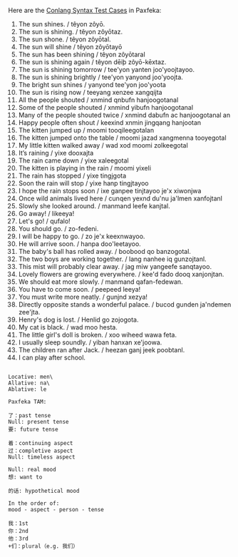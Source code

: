 Here are the [Conlang Syntax Test Cases](https://cofl.github.io/conlang/resources/mirror/conlang-syntax-test-cases.html) in Paxfeka:

1.  The sun shines. / têyon zôyō.
2.  The sun is shining. / têyon zôyōtaz.
3.  The sun shone. / têyon zôyōtal.
4.  The sun will shine / têyon zôyōtayō
5.  The sun has been shining / têyon zôyōtaral
6.  The sun is shining again / têyon dēiþ zôyō-kēxtaz.
7.  The sun is shining tomorrow / tee'yon yanten joo'yoojtayoo.
8.  The sun is shining brightly / tee'yon yanyond joo'yoojta.
9.  The bright sun shines / yanyond tee'yon joo'yoota
10. The sun is rising now / teeyang xenzee xangqijta
11. All the people shouted / xnmind qnbufn hanjoogotanal
12. Some of the people shouted / xnmind yibufn hanjoogotanal
13. Many of the people shouted twice / xnmind dabufn ac hanjoogotanal an
14. Happy people often shout / keexind xnmin jingqang hanjootan
15. The kitten jumped up / moomi tooqileegotalan
16. The kitten jumped onto the table / moomi jazad xangmenna tooyegotal
17. My little kitten walked away / wad xod moomi zolkeegotal
18. It’s raining / yixe dooxajta
19. The rain came down / yixe xaleegotal
20. The kitten is playing in the rain / moomi yixeli
21. The rain has stopped / yixe tingjgota
22. Soon the rain will stop / yixe hanp tingjtayoo
23. I hope the rain stops soon / ixe ganpee tinjtayoo je'x xiwonjwa
24. Once wild animals lived here / cunqen yexnd du'nu ja'lmen xanfojtanl
25. Slowly she looked around. / manmand leefe kanjtal.
26. Go away! / likeeya!
27. Let's go! / qufalo!
28. You should go. / zo-fedeni.
29. I will be happy to go. / zo je'x keexnwayoo.
30. He will arrive soon. / hanpa doo'leetayoo.
31. The baby's ball has rolled away. / boobood qo banzogotal.
32. The two boys are working together. / lang nanhee iq gunzojtanl.
33. This mist will probably clear away. / jag miw yangeefe sanqtayoo.
34. Lovely flowers are growing everywhere. / kee'd fado dooq xanjonjtan.
35. We should eat more slowly. / manmand qafan-fedewan.
36. You have to come soon. / peepeed leeya!
37. You must write more neatly. / gunjnd xezya!
38. Directly opposite stands a wonderful palace. / bucod gunden ja'ndemen zee'jta.
39. Henry's dog is lost. / Henlid go zojogota.
40. My cat is black. / wad moo hesta.
41. The little girl's doll is broken. / xoo wiheed wawa feta.
42. I usually sleep soundly. / yiban hanxan xe'joowa.
43. The children ran after Jack. / heezan ganj jeek poobtanl.
44. I can play after school.

```

Locative: men\
Allative: na\
Ablative: le

Paxfeka TAM:

了：past tense
Null: present tense
要: future tense

着：continuing aspect
过：completive aspect
Null: timeless aspect

Null: real mood
想: want to

的话: hypothetical mood

In the order of:
mood - aspect - person - tense

我：1st
你：2nd
他：3rd
+们：plural（e.g. 我们）
```

